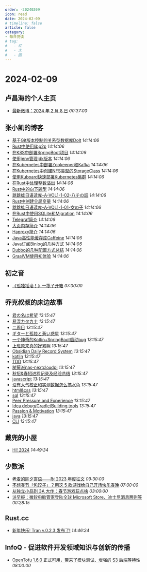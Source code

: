 ```yaml
---
order: -20240209
icon: read
date: 2024-02-09
# timeline: false
article: false
category:
- 每日悦读
# tag:
#   - 红
#   - 大
#   - 圆
---
```


# 2024-02-09 
## 卢昌海的个人主页<span></span>
* [最新微博：2024 年 2 月 8 日](https://www.changhai.org/articles/miscellaneous/blog/202402.php#latest) *00:37:00* 
## 张小凯的博客<span></span>
* [基于Git版本控制的关系型数据库Dolt](https://jasonkayzk.github.io/2024/01/21/%E5%9F%BA%E4%BA%8EGit%E7%89%88%E6%9C%AC%E6%8E%A7%E5%88%B6%E7%9A%84%E5%85%B3%E7%B3%BB%E5%9E%8B%E6%95%B0%E6%8D%AE%E5%BA%93Dolt/) *14:14:06* 
* [Rust中使用libp2p](https://jasonkayzk.github.io/2023/12/27/Rust%E4%B8%AD%E4%BD%BF%E7%94%A8libp2p/) *14:14:06* 
* [在K8S中部署SpringBoot项目](https://jasonkayzk.github.io/2023/12/19/%E5%9C%A8K8S%E4%B8%AD%E9%83%A8%E7%BD%B2SpringBoot%E9%A1%B9%E7%9B%AE/) *14:14:06* 
* [使用jenv管理jdk版本](https://jasonkayzk.github.io/2023/12/17/%E4%BD%BF%E7%94%A8jenv%E7%AE%A1%E7%90%86jdk%E7%89%88%E6%9C%AC/) *14:14:06* 
* [在Kubernetes中部署Zookeeper和Kafka](https://jasonkayzk.github.io/2023/12/15/%E5%9C%A8Kubernetes%E4%B8%AD%E9%83%A8%E7%BD%B2Zookeeper%E5%92%8CKafka/) *14:14:06* 
* [在Kubernetes中创建NFS类型的StorageClass](https://jasonkayzk.github.io/2023/12/15/%E5%9C%A8Kubernetes%E4%B8%AD%E5%88%9B%E5%BB%BANFS%E7%B1%BB%E5%9E%8B%E7%9A%84StorageClass/) *14:14:06* 
* [使用Kuboard快速部署Kubernetes集群](https://jasonkayzk.github.io/2023/12/14/%E4%BD%BF%E7%94%A8Kuboard%E5%BF%AB%E9%80%9F%E9%83%A8%E7%BD%B2Kubernetes%E9%9B%86%E7%BE%A4/) *14:14:06* 
* [在Rust中处理整数溢出](https://jasonkayzk.github.io/2023/12/13/%E5%9C%A8Rust%E4%B8%AD%E5%A4%84%E7%90%86%E6%95%B4%E6%95%B0%E6%BA%A2%E5%87%BA/) *14:14:06* 
* [Rust中的向下转型](https://jasonkayzk.github.io/2023/12/13/Rust%E4%B8%AD%E7%9A%84%E5%90%91%E4%B8%8B%E8%BD%AC%E5%9E%8B/) *14:14:06* 
* [跳跳蛙日语读库-A-VOL1-1-02-八チの話](https://jasonkayzk.github.io/2023/11/27/%E8%B7%B3%E8%B7%B3%E8%9B%99%E6%97%A5%E8%AF%AD%E8%AF%BB%E5%BA%93-A-VOL1-1-02-%E5%85%AB%E3%83%81%E3%81%AE%E8%A9%B1/) *14:14:06* 
* [Rust中创建全局变量](https://jasonkayzk.github.io/2023/11/27/Rust%E4%B8%AD%E5%88%9B%E5%BB%BA%E5%85%A8%E5%B1%80%E5%8F%98%E9%87%8F/) *14:14:06* 
* [跳跳蛙日语读库-A-VOL1-1-01-女の子](https://jasonkayzk.github.io/2023/11/26/%E8%B7%B3%E8%B7%B3%E8%9B%99%E6%97%A5%E8%AF%AD%E8%AF%BB%E5%BA%93-A-VOL1-1-01-%E5%A5%B3%E3%81%AE%E5%AD%90/) *14:14:06* 
* [在Rust中使用SQLite和Migration](https://jasonkayzk.github.io/2023/07/11/%E5%9C%A8Rust%E4%B8%AD%E4%BD%BF%E7%94%A8SQLite%E5%92%8CMigration/) *14:14:06* 
* [Telegraf简介](https://jasonkayzk.github.io/2023/06/27/Telegraf%E7%AE%80%E4%BB%8B/) *14:14:06* 
* [大页内存简介](https://jasonkayzk.github.io/2023/06/27/%E5%A4%A7%E9%A1%B5%E5%86%85%E5%AD%98%E7%AE%80%E4%BB%8B/) *14:14:06* 
* [Haproxy简介](https://jasonkayzk.github.io/2023/06/27/Haproxy%E7%AE%80%E4%BB%8B/) *14:14:06* 
* [Java高性能缓存库Caffeine](https://jasonkayzk.github.io/2023/03/28/Java%E9%AB%98%E6%80%A7%E8%83%BD%E7%BC%93%E5%AD%98%E5%BA%93Caffeine/) *14:14:06* 
* [Java订阅Binlog的几种方式](https://jasonkayzk.github.io/2023/03/26/Java%E8%AE%A2%E9%98%85Binlog%E7%9A%84%E5%87%A0%E7%A7%8D%E6%96%B9%E5%BC%8F/) *14:14:06* 
* [Dubbo的几种配置方式总结](https://jasonkayzk.github.io/2023/03/23/Dubbo%E7%9A%84%E5%87%A0%E7%A7%8D%E9%85%8D%E7%BD%AE%E6%96%B9%E5%BC%8F%E6%80%BB%E7%BB%93/) *14:14:06* 
* [GraalVM使用初体验](https://jasonkayzk.github.io/2023/03/20/GraalVM%E4%BD%BF%E7%94%A8%E5%88%9D%E4%BD%93%E9%AA%8C/) *14:14:06* 
## 初之音<span></span>
* [《孤独摇滚！》一揽子开箱](https://www.himiku.com/archives/bocchi-the-rock-3-discs.html) *07:00:00* 
## 乔克叔叔的床边故事<span></span>
* [君の名は希望](https://lifeodyssey.github.io/posts/8c33e681.html) *13:15:47* 
* [易混カタカナ](https://lifeodyssey.github.io/posts/b30efee3.html) *13:15:47* 
* [二周目](https://lifeodyssey.github.io/posts/a41520c0.html) *13:15:47* 
* [ギターと孤独と蒼い惑星](https://lifeodyssey.github.io/posts/b25cb4c7.html) *13:15:47* 
* [一个神奇的Kotlin+SpringBoot启动bug](https://lifeodyssey.github.io/posts/8bf3d056.html) *13:15:47* 
* [上班原来真的好累啊](https://lifeodyssey.github.io/posts/8cacdaad.html) *13:15:47* 
* [Obsidian Daily Record System](https://lifeodyssey.github.io/posts/f36cc8b7.html) *13:15:47* 
* [kotlin](https://lifeodyssey.github.io/posts/73362798.html) *13:15:47* 
* [TDD](https://lifeodyssey.github.io/posts/715050f6.html) *13:15:47* 
* [树莓派nas-nextcloudpi](https://lifeodyssey.github.io/posts/d7f3beca.html) *13:15:47* 
* [秋招&春招进程记录及经验总结](https://lifeodyssey.github.io/posts/2cb8508a.html) *13:15:47* 
* [javascript](https://lifeodyssey.github.io/posts/84ea90f7.html) *13:15:47* 
* [没有大气校正和实测数据怎么搞水色](https://lifeodyssey.github.io/posts/6c4d8823.html) *13:15:47* 
* [html&css](https://lifeodyssey.github.io/posts/947599bf.html) *13:15:47* 
* [sql](https://lifeodyssey.github.io/posts/dbd66adf.html) *13:15:47* 
* [Peer Pressure and Experience](https://lifeodyssey.github.io/posts/7f4ddd0d.html) *13:15:47* 
* [Idea debug/Gradle/Building tools](https://lifeodyssey.github.io/posts/984bc8b6.html) *13:15:47* 
* [Passion & Motivation](https://lifeodyssey.github.io/posts/49d62bf8.html) *13:15:47* 
* [java](https://lifeodyssey.github.io/posts/7f1ae6d2.html) *13:15:47* 
* [CLI](https://lifeodyssey.github.io/posts/de5113b6.html) *13:15:47* 
## 戴兜的小屋<span></span>
* [Hi! 2024](https://daidr.me/archives/website-1150.html) *14:49:34* 
## 少数派<span></span>
* [老麦的除夕寄语——附 2023 年度征文](https://sspai.com/post/86409) *09:30:00* 
* [不想春节「包饺子」？用这 5 款游戏给自己开场快乐春晚](https://sspai.com/post/86390) *07:00:00* 
* [从独立小品到 3A 大作：春节游戏玩点啥](https://sspai.com/post/86388) *03:00:00* 
* [派早报：微软电脑管家登陆全球 Microsoft Store、迪士尼消息两则等](https://sspai.com/post/86407) *00:28:15* 
## Rust.cc<span></span>
* [新年快乐! Tran v.0.2.3 发布了!](https://rustcc.cn/article?id=eca60e3f-a965-4ec0-927b-0bdf76059a90) *14:46:24* 
## InfoQ - 促进软件开发领域知识与创新的传播<span></span>
* [OpenTofu 1.6.0 正式可用，带来了模块测试、增强的 S3 后端等特性](https://www.infoq.cn/article/BJrcFZLrdbShNpFJvFqV?utm_source=rss&utm_medium=article) *08:00:00* 
